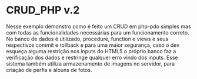 # CRUD_PHP v.2
Nesse exemplo demonstro como é feito um CRUD em php-pdo simples mas com todas as funcionalidades necessárias para um funcionamento correto.
No banco de dados é utilizado, procedure, function e views e seus respectivos commit e rollback e para uma maior segurança, caso o dev esqueça alguma restrição nos inputs do HTML5 o próprio banco faz a verificação dos dados e restringe qualquer erro vindo dos inputs.
Esse sistema também utiliza armazenamento de imagens no servidor, para criação de perfis e álbuns de fotos.
